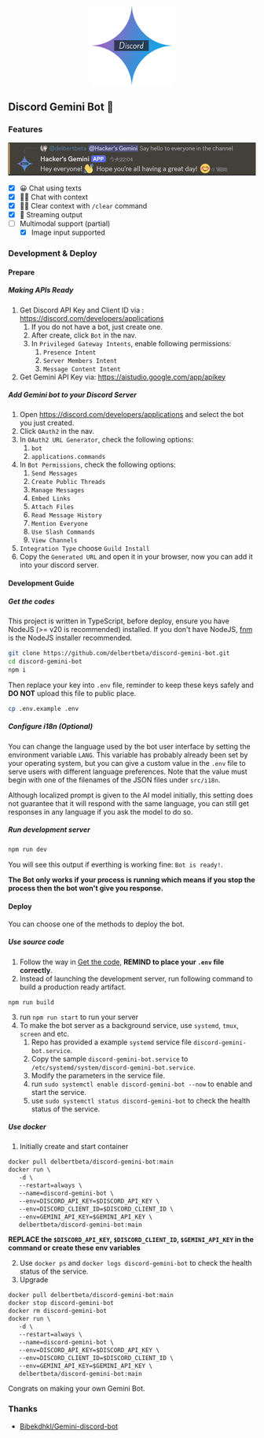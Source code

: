 <p align="center"><img height="160" src="assets/logo.png" /></p>

## Discord Gemini Bot 🤖

### Features

<p align="center"><img width="600" src="assets/screenshot_1.png" /></p>

- [x] 😀 Chat using texts
- [x] 👋🏼 Chat with context
- [x] 🥷🏼 Clear context with `/clear` command
- [x] 🚀 Streaming output
- [ ] Multimodal support (partial)
  - [x] Image input supported

### Development & Deploy

#### Prepare

##### Making APIs Ready

1. Get Discord API Key and Client ID via : https://discord.com/developers/applications
   1. If you do not have a bot, just create one.
   2. After create, click `Bot` in the nav.
   3. In `Privileged Gateway Intents`, enable following permissions:
      1. `Presence Intent`
      2. `Server Members Intent`
      3. `Message Content Intent`
2. Get Gemini API Key via: https://aistudio.google.com/app/apikey

##### Add Gemini bot to your Discord Server

1. Open https://discord.com/developers/applications and select the bot you just created.
2. Click `OAuth2` in the nav.
3. In `OAuth2 URL Generator`, check the following options:
   1. `bot`
   2. `applications.commands`
4. In `Bot Permissions`, check the following options:
   1. `Send Messages`
   2. `Create Public Threads`
   3. `Manage Messages`
   4. `Embed Links`
   5. `Attach Files`
   6. `Read Message History`
   7. `Mention Everyone`
   8. `Use Slash Commands`
   9. `View Channels`
5. `Integration Type` choose `Guild Install`
6. Copy the `Generated URL` and open it in your browser, now you can add it into your discord server.

#### Development Guide

##### Get the codes

This project is written in TypeScript, before deploy, ensure you have NodeJS (>= v20 is recommended) installed. If you don't have NodeJS, [fnm](https://github.com/Schniz/fnm) is the NodeJS installer recommended.

```bash
git clone https://github.com/delbertbeta/discord-gemini-bot.git
cd discord-gemini-bot
npm i
```

Then replace your key into `.env` file, reminder to keep these keys safely and **DO NOT** upload this file to public place.

```bash
cp .env.example .env
```

##### Configure i18n (Optional)

You can change the language used by the bot user interface by setting the environment variable `LANG`. This variable has probably already been set by your operating system, but you can give a custom value in the `.env` file to serve users with different language preferences. Note that the value must begin with one of the filenames of the JSON files under `src/i18n`.

Although localized prompt is given to the AI model initially, this setting does not guarantee that it will respond with the same language, you can still get responses in any language if you ask the model to do so.

##### Run development server

```js
npm run dev
```

You will see this output if everthing is working fine: `Bot is ready!`.

**The Bot only works if your process is running which means if you stop the process then the bot won't give you response.**

#### Deploy

You can choose one of the methods to deploy the bot.

##### Use source code

1. Follow the way in [Get the code](#get-the-codes), **REMIND to place your `.env` file correctly**.
2. Instead of launching the development server, run following command to build a production ready artifact.

```
npm run build
```

3. run `npm run start` to run your server
4. To make the bot server as a background service, use `systemd`, `tmux`, `screen` and etc.
   1. Repo has provided a example `systemd` service file `discord-gemini-bot.service`.
   2. Copy the sample `discord-gemini-bot.service` to `/etc/systemd/system/discord-gemini-bot.service`.
   3. Modify the parameters in the service file.
   4. run `sudo systemctl enable discord-gemini-bot --now` to enable and start the service.
   5. use `sudo systemctl status discord-gemini-bot` to check the health status of the service.

##### Use docker

1. Initially create and start container

```
docker pull delbertbeta/discord-gemini-bot:main
docker run \
   -d \
   --restart=always \
   --name=discord-gemini-bot \
   --env=DISCORD_API_KEY=$DISCORD_API_KEY \
   --env=DISCORD_CLIENT_ID=$DISCORD_CLIENT_ID \
   --env=GEMINI_API_KEY=$GEMINI_API_KEY \
   delbertbeta/discord-gemini-bot:main
```

**REPLACE the `$DISCORD_API_KEY`, `$DISCORD_CLIENT_ID`, `$GEMINI_API_KEY` in the command or create these env variables**

2. Use `docker ps` and `docker logs discord-gemini-bot` to check the health status of the service.
3. Upgrade

```
docker pull delbertbeta/discord-gemini-bot:main
docker stop discord-gemini-bot
docker rm discord-gemini-bot
docker run \
   -d \
   --restart=always \
   --name=discord-gemini-bot \
   --env=DISCORD_API_KEY=$DISCORD_API_KEY \
   --env=DISCORD_CLIENT_ID=$DISCORD_CLIENT_ID \
   --env=GEMINI_API_KEY=$GEMINI_API_KEY \
   delbertbeta/discord-gemini-bot:main
```

Congrats on making your own Gemini Bot.

### Thanks

- [Bibekdhkl/Gemini-discord-bot](https://github.com/Bibekdhkl/Gemini-discord-bot)
